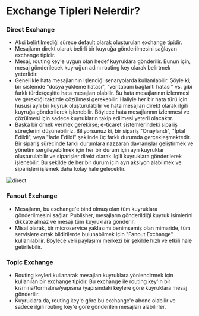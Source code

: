 # Exchange Tipleri Nelerdir?

### Direct Exchange

- Aksi belirtilmediği sürece default olarak oluşturulan exchange tipidir.
- Mesajların direkt olarak belirli bir kuyruğa gönderilmesini sağlayan exchange tipidir.
- Mesaj, routing key'e uygun olan hedef kuyruklara gönderilir. Bunun için, mesaj gönderilecek kuyruğun adını routing key olarak belirtmek yeterlidir.
- Genellikle hata mesajlarının işlendiği senaryolarda kullanılabilir. Şöyle ki; bir sistemde "dosya yükleme hatası", "veritabanı bağlantı hatası" vs. gibi farklı türde/çeşitte hata mesajları olabilir. Bu hata mesajlarının izlenmesi ve gerektiği taktirde çözülmesi gerekebilir. Haliyle her bir hata türü için hususi ayrı bir kuyruk oluşturulabilir ve hata mesajları direkt olarak ilgili kuyruğa gönderilerek işlenebilir. Böylece hata mesajlarının izlenmesi ve çözülmesi için sadece kuyrukların takip edilmesi yeterli olacaktır.
- Başka bir örnek vermek gerekirse; e-ticaret sistemlerindeki sipariş süreçlerini düşünebiliriz. Biliyorsunuz ki, bir sipariş "Onaylandı", "İptal Edildi", veya "İade Edildi" şeklinde üç farklı durumda gerçekleşmektedir. Bir sipariş sürecinde farklı durumlara nazzaran davranışlar geliştirmek ve yönetim sergileyebilmek için her bir durum için ayrı kuyruklar oluşturulabilir ve siparişler direkt olarak ilgili kuyruklara gönderilerek işlenebilir. Bu şekilde de her bir durum için ayrı aksiyon alabilmek ve siparişleri işlemek daha kolay hale gelecektir.

![direct](https://raw.githubusercontent.com/hasanyurdakul/RABBITMQ_NOTLARI/main/RabbitMQ%20E%C4%9Fitimi%20#3%20-%20Exchange%20&%20Binding%20Kavramlar%C4%B1%20ve%20%C4%B0%C5%9Fleyi%C5%9Fleri%20Nedir.%20Exchange%20T%C3%BCrleri%20Nelerdir/images/direct.png)

### Fanout Exchange

- Mesajların, bu exchange'e bind olmuş olan tüm kuyruklara gönderilmesini sağlar. Publisher, mesajların gönderildiği kuyruk isimlerini dikkate almaz ve mesajı tüm kuyruklara gönderir.
- Misal olarak, bir microservice yaklasımı benimsemiş olan mimaride, tüm servislere ortak bildirilerde bulunabilmek için "Fanout Exchange" kullanılabilir. Böylece veri paylaşımı merkezi bir şekilde hızlı ve etkili hale getirilebilir.

### Topic Exchange

- Routing keyleri kullanarak mesajları kuyruklara yönlendirmek için kullanılan bir exchange tipidir. Bu exchange ile routing key'in bir kısmına/formatına/yapısına /yapısındaki keylere göre kuyruklara mesaj gönderilir.
- Kuyruklara da, routing key'e göre bu exchange'e abone olabilir ve sadece ilgili routing key'e göre gönderilen mesajları alabilirler.
